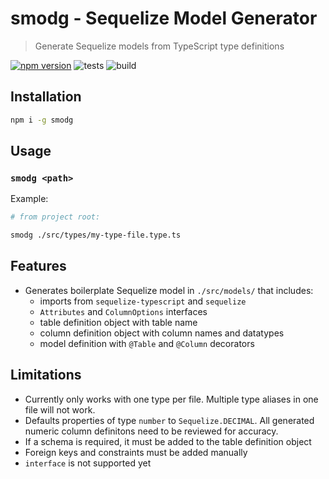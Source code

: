 # smodg - Sequelize Model Generator 
> Generate Sequelize models from TypeScript type definitions

[![npm version](https://badgen.net/npm/v/smodg)](https://www.npmjs.com/package/smodg)
![tests](https://github.com/nealwp/smodg/actions/workflows/test.yml/badge.svg)
![build](https://github.com/nealwp/smodg/actions/workflows/build.yml/badge.svg)

## Installation

```bash
npm i -g smodg
```

## Usage
### `smodg <path>`
Example:
```bash
# from project root:

smodg ./src/types/my-type-file.type.ts
```

## Features
* Generates boilerplate Sequelize model in `./src/models/` that includes:
    * imports from `sequelize-typescript` and `sequelize`
    * `Attributes` and `ColumnOptions` interfaces
    * table definition object with table name
    * column definition object with column names and datatypes
    * model definition with `@Table` and `@Column` decorators

## Limitations
* Currently only works with one type per file. Multiple type aliases in one file will not work.
* Defaults properties of type `number` to `Sequelize.DECIMAL`. All generated numeric column definitons need to be reviewed for accuracy.
* If a schema is required, it must be added to the table definition object
* Foreign keys and constraints must be added manually
* `interface` is not supported yet
